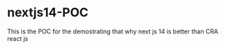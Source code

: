 # nextjs14-POC
This is the POC for the demostrating that why next js 14 is better than CRA react js 
